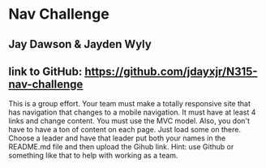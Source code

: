 # Nav Challenge
## Jay Dawson & Jayden Wyly
## link to GitHub: https://github.com/jdayxjr/N315-nav-challenge
This is a group effort. Your team must make a totally responsive site that has navigation that changes to a mobile navigation. It must have at least 4 links and change content. You must use the MVC model. Also, you don't have to have a ton of content on each page. Just load some on there.  Choose a leader and have that leader put both your names in the README.md file and then upload the Gihub link. Hint: use Github or something like that to help with working as a team. 
